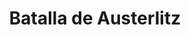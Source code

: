 ﻿---
title: "Batalla de Austerlitz"
permalink: periodes_345.html
layout: periode
dataInici: 1805-12-02
sidebar: periodes
pares:
  - id: 344
    title: "Tercera Coalición"
    dataInici: "(1805)"
    dataFi: "(1806)"

fills:
jocsPrincipals:
  - title: "Napoleon's Triumph"
    bggId: 18098
    dataInici: 
    dataFi: 

  - title: "Austerlitz"
    bggId: 5183
    dataInici: 
    dataFi: 

  - title: "Austerlitz 20"
    bggId: 43332
    dataInici: 
    dataFi: 

  - title: "The Battle of Austerlitz"
    bggId: 12142
    dataInici: 
    dataFi: 

  - title: "Austerlitz, 2 December 1805"
    bggId: 28663
    dataInici: 
    dataFi: 

jocsEscenaris:
  - title: "Austerlitz 1805: Partie Sud"
    bggId: 13218

  - title: "Austerlitz 1805: Le choc des cavaleries"
    bggId: 25302

jocsEpoca:
  - title: "Jours de Gloire Campagne: Le Danube"
    bggId: 9860
    escenari: "Austerlitz"
    dataInici: 
    dataFi: 

jocsEpocaEscenaris:
---
